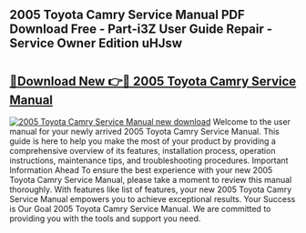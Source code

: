 ## 2005 Toyota Camry Service Manual PDF Download Free - Part-i3Z User Guide Repair - Service Owner Edition uHJsw

# <h2><a href="http://bc22164.oget.top/?id=2005+Toyota+Camry+Service+Manual">🔗Download New 👉🔴 2005 Toyota Camry Service Manual</a></h2>

[![2005 Toyota Camry Service Manual new download](https://i.imgur.com/5g1atiW.png)](http://bc22164.oget.top/?id=2005+Toyota+Camry+Service+Manual)
Welcome to the user manual for your newly arrived 2005 Toyota Camry Service Manual. This guide is here to help you make the most of your product by providing a comprehensive overview of its features, installation process, operation instructions, maintenance tips, and troubleshooting procedures. Important Information Ahead To ensure the best experience with your new 2005 Toyota Camry Service Manual, please take a moment to review this manual thoroughly. With features like list of features, your new 2005 Toyota Camry Service Manual empowers you to achieve exceptional results. Your Success is Our Goal 2005 Toyota Camry Service Manual. We are committed to providing you with the tools and support you need.
